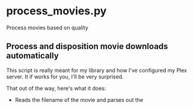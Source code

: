 # process_movies.py
Process movies based on quality

## Process and disposition movie downloads automatically
This script is really meant for my library and how I've configured my Plex server. It if works for you, I'll be very surprised. 

That out of the way, here's what it does:
  * Reads the filename of the movie and parses out the <title> and <year> (using the Parse Torrent Name library)
  * Connects to TheMovieDB to fix the title and get movie genre. (using FuzzyWuzzy fuzzy string matching)
  * Opens the movie with FFProbe to get video and audio quality information (using FFProbe, duh)
  * Connects to the Plex database to see if the movie already exists in the library, if so:
  
  * If so, it compares the video and audio quality information to determine which is better
  
  * If not, it performs a quality check on the movies to determine if its good enough to add to the library
   * Movies that are considered borderline are added to a staging directory for manual processing
   * Movies that do not meet quality standards are deleted.

### Usage: process_movies.py [-d|--dry-run] [-v|--verbose] [-r|--replace] -f <movie>
  -d|--dry-run    Disposition file but don't perform any file operations
  -v|--verbose    Increase logging
  -r|--replace    Replace file in Plex library if it's deemed better
 
 
